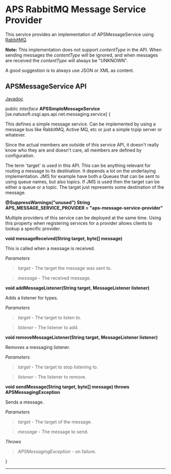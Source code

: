 # APS RabbitMQ Message Service Provider

This service provides an implementation of APSMessageService using [RabbitMQ](http://www.rabbitmq.com/).

__Note:__ This implementation does not support _contentType_ in the API. When sending messages the _contentType_ will be ignored, and when messages are received the _contentType_ will always be "UNKNOWN".

A good suggestion is to always use JSON or XML as content.

## APSMessageService API

[Javadoc](http://apidoc.natusoft.se/APS/se/natusoft/osgi/aps/api/net/messaging/service/APSMessageService.html)

public _interface_ __APSSimpleMessageService__   [se.natusoft.osgi.aps.api.net.messaging.service] {

This defines a simple message service. Can be implemented by using a message bus like RabbitMQ, Active MQ, etc or just a simple tcpip server or whatever.

Since the actual members are outside of this service API, it doesn't really know who they are and doesn't care, all members are defined by configuration.

The term 'target' is used in this API. This can be anything relevant for routing a message to its destination. It depends a lot on the underlaying implementation. JMS for example have both a Queues that can be sent to using queue names, but also topics. If JMS is used then the target can be either a queue or a topic. The target just represents some destination of the message.

__@SuppressWarnings("unused") String APS_MESSAGE_SERVICE_PROVIDER = "aps-message-service-provider"__

Multiple providers of this service can be deployed at the same time. Using this property when registering services for a provider allows clients to lookup a specific provider.



__void messageReceived(String target, byte[] message)__

This is called when a message is received.

_Parameters_

> _target_ - The target the message was sent to. 

> _message_ - The received message. 

__void addMessageListener(String target, MessageListener listener)__

Adds a listener for types.

_Parameters_

> _target_ - The target to listen to. 

> _listener_ - The listener to add. 

__void removeMessageListener(String target, MessageListener listener)__

Removes a messaging listener.

_Parameters_

> _target_ - The target to stop listening to. 

> _listener_ - The listener to remove. 

__void sendMessage(String target, byte[] message) throws APSMessagingException__

Sends a message.

_Parameters_

> _target_ - The target of the message. 

> _message_ - The message to send. 

_Throws_

> _APSMessagingException_ - on failure. 













}

----

    

